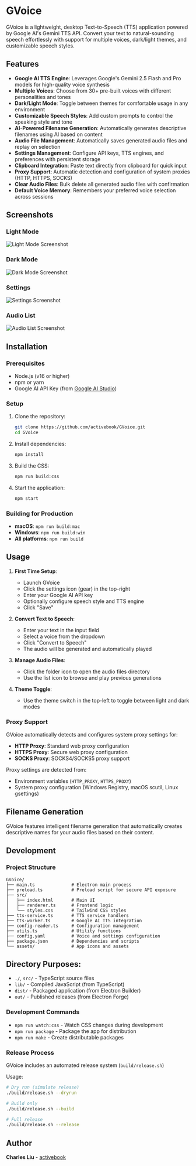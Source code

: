 # GVoice

GVoice is a lightweight, desktop Text-to-Speech (TTS) application powered by Google AI's Gemini TTS API. Convert your text to natural-sounding speech effortlessly with support for multiple voices, dark/light themes, and customizable speech styles.

## Features

- **Google AI TTS Engine**: Leverages Google's Gemini 2.5 Flash and Pro models for high-quality voice synthesis
- **Multiple Voices**: Choose from 30+ pre-built voices with different personalities and tones
- **Dark/Light Mode**: Toggle between themes for comfortable usage in any environment
- **Customizable Speech Styles**: Add custom prompts to control the speaking style and tone
- **AI-Powered Filename Generation**: Automatically generates descriptive filenames using AI based on content
- **Audio File Management**: Automatically saves generated audio files and  replay on selection
- **Settings Management**: Configure API keys, TTS engines, and preferences with persistent storage
- **Clipboard Integration**: Paste text directly from clipboard for quick input
- **Proxy Support**: Automatic detection and configuration of system proxies (HTTP, HTTPS, SOCKS)
- **Clear Audio Files**: Bulk delete all generated audio files with confirmation
- **Default Voice Memory**: Remembers your preferred voice selection across sessions

## Screenshots

### Light Mode
![Light Mode Screenshot](screenshots/lightmode.jpg)

### Dark Mode
![Dark Mode Screenshot](screenshots/darkmode.jpg)

### Settings
![Settings Screenshot](screenshots/settings.jpg)

### Audio List
![Audio List Screenshot](screenshots/list.jpg)

## Installation

### Prerequisites
- Node.js (v16 or higher)
- npm or yarn
- Google AI API Key (from [Google AI Studio](https://makersuite.google.com/app/apikey))

### Setup
1. Clone the repository:
   ```bash
   git clone https://github.com/activebook/GVoice.git
   cd GVoice
   ```

2. Install dependencies:
   ```bash
   npm install
   ```

3. Build the CSS:
   ```bash
   npm run build:css
   ```

4. Start the application:
   ```bash
   npm start
   ```

### Building for Production
- **macOS**: `npm run build:mac`
- **Windows**: `npm run build:win`
- **All platforms**: `npm run build`

## Usage

1. **First Time Setup**:
   - Launch GVoice
   - Click the settings icon (gear) in the top-right
   - Enter your Google AI API key
   - Optionally configure speech style and TTS engine
   - Click "Save"

2. **Convert Text to Speech**:
   - Enter your text in the input field
   - Select a voice from the dropdown
   - Click "Convert to Speech"
   - The audio will be generated and automatically played

3. **Manage Audio Files**:
   - Click the folder icon to open the audio files directory
   - Use the list icon to browse and play previous generations

4. **Theme Toggle**:
   - Use the theme switch in the top-left to toggle between light and dark modes

### Proxy Support
GVoice automatically detects and configures system proxy settings for:
- **HTTP Proxy**: Standard web proxy configuration
- **HTTPS Proxy**: Secure web proxy configuration
- **SOCKS Proxy**: SOCKS4/SOCKS5 proxy support

Proxy settings are detected from:
- Environment variables (`HTTP_PROXY`, `HTTPS_PROXY`)
- System proxy configuration (Windows Registry, macOS scutil, Linux gsettings)

## Filename Generation

GVoice features intelligent filename generation that automatically creates descriptive names for your audio files based on their content.

## Development

### Project Structure
```
GVoice/
├── main.ts              # Electron main process
├── preload.ts           # Preload script for secure API exposure
├── src/
│   ├── index.html       # Main UI
│   ├── renderer.ts      # Frontend logic
│   └── styles.css       # Tailwind CSS styles
├── tts-service.ts       # TTS service handlers
├── tts-worker.ts        # Google AI TTS integration
├── config-reader.ts     # Configuration management
├── utils.ts             # Utility functions
├── config.yaml          # Voice and settings configuration
├── package.json         # Dependencies and scripts
└── assets/              # App icons and assets
```

## Directory Purposes:

- `./`, `src/` - TypeScript source files
- `lib/` - Compiled JavaScript (from TypeScript)
- `dist/` - Packaged application (from Electron Builder)
- `out/` - Published releases (from Electron Forge)


### Development Commands
- `npm run watch:css` - Watch CSS changes during development
- `npm run package` - Package the app for distribution
- `npm run make` - Create distributable packages

### Release Process
GVoice includes an automated release system (`build/release.sh`)

Usage:
```bash
# Dry run (simulate release)
./build/release.sh --dryrun

# Build only
./build/release.sh --build

# Full release
./build/release.sh --release
```

## Author

**Charles Liu** - [activebook](https://github.com/activebook)
